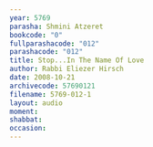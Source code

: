 ```yaml
---
year: 5769
parasha: Shmini Atzeret
bookcode: "0"
fullparashacode: "012"
parashacode: "012"
title: Stop...In The Name Of Love
author: Rabbi Eliezer Hirsch
date: 2008-10-21
archivecode: 57690121
filename: 5769-012-1
layout: audio
moment: 
shabbat: 
occasion: 
---
```

